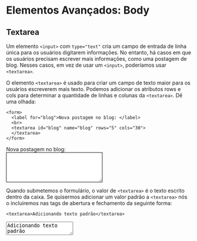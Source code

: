 # Elementos Avançados: Body

## Textarea

<style>
.border {
  border: 1px solid black
}
</style>

Um elemento `<input>` com `type="text"` cria um campo de entrada de linha única para os usuários digitarem informações. No entanto, há casos em que os usuários precisam escrever mais informações, como uma postagem de blog. Nesses casos, em vez de usar um `<input>`, poderíamos usar `<textarea>`.

O elemento `<textarea>` é usado para criar um campo de texto maior para os usuários escreverem mais texto. Podemos adicionar os atributos rows e cols para determinar a quantidade de linhas e colunas da `<textarea>`. Dê uma olhada:

```
<form>
  <label for="blog">Nova postagem no blog: </label>
  <br>
  <textarea id="blog" name="blog" rows="5" cols="30">
  </textarea>
</form>
```

<form>
  <label for="blog">Nova postagem no blog: </label>
  <br>
  <textarea class="border" id="blog" name="blog" rows="5" cols="30">
  </textarea>
</form>

Quando submetemos o formulário, o valor de `<textarea>` é o texto escrito dentro da caixa. Se quisermos adicionar um valor padrão a `<textarea>` nós o incluiremos nas tags de abertura e fechamento da seguinte forma:

```
<textarea>Adicionando texto padrão</textarea>
```

<textarea>Adicionando texto padrão</textarea>
